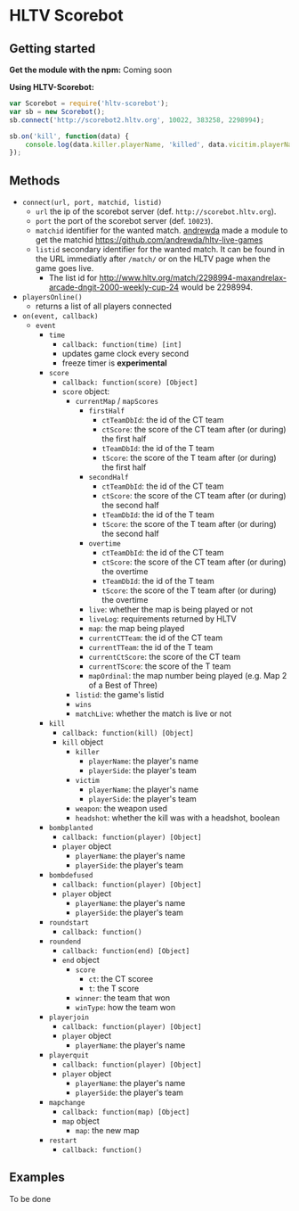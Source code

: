 # HLTV Scorebot

## Getting started

**Get the module with the npm:**
Coming soon

**Using HLTV-Scorebot:**
```javascript
var Scorebot = require('hltv-scorebot');
var sb = new Scorebot();
sb.connect('http://scorebot2.hltv.org', 10022, 383258, 2298994);

sb.on('kill', function(data) {
    console.log(data.killer.playerName, 'killed', data.vicitim.playerName, 'with', data.weapon, data.headshot ? '(headshot)' : '');
});
```

## Methods

- `connect(url, port, matchid, listid)`
    - `url` the ip of the scorebot server (def. `http://scorebot.hltv.org`).
    - `port` the port of the scorebot server (def. `10023`).
    - `matchid` identifier for the wanted match. [andrewda](https://github.com/andrewda) made a module to get the matchid <https://github.com/andrewda/hltv-live-games>
    - `listid` secondary identifier for the wanted match. It can be found in the URL immediatly after `/match/` or on the HLTV page when the game goes live.
       - The list id for http://www.hltv.org/match/2298994-maxandrelax-arcade-dngit-2000-weekly-cup-24 would be 2298994.
- `playersOnline()`
    - returns a list of all players connected
- `on(event, callback)`
    - `event`
       - `time`
          - `callback: function(time) [int]`
          - updates game clock every second 
          - freeze timer is **experimental**
       - `score`
          - `callback: function(score) [Object]`
          - `score` object:
             - `currentMap` / `mapScores`
                - `firstHalf`
                   - `ctTeamDbId`: the id of the CT team
                   - `ctScore`: the score of the CT team after (or during) the first half
                   - `tTeamDbId`: the id of the T team
                   - `tScore`: the score of the T team after (or during) the first half
                - `secondHalf`
                   - `ctTeamDbId`: the id of the CT team
                   - `ctScore`: the score of the CT team after (or during) the second half
                   - `tTeamDbId`: the id of the T team
                   - `tScore`: the score of the T team after (or during) the second half
                - `overtime`
                   - `ctTeamDbId`: the id of the CT team
                   - `ctScore`: the score of the CT team after (or during) the overtime
                   - `tTeamDbId`: the id of the T team
                   - `tScore`: the score of the T team after (or during) the overtime
                - `live`: whether the map is being played or not
                - `liveLog`: requirements returned by HLTV
                - `map`: the map being played
                - `currentCTTeam`: the id of the CT team
                - `currentTTeam`: the id of the T team
                - `currentCtScore`: the score of the CT team
                - `currentTScore`: the score of the T team
                - `mapOrdinal`: the map number being played (e.g. Map 2 of a Best of Three)
             - `listid`: the game's listid
             - `wins`
             - `matchLive`: whether the match is live or not
       - `kill`
          - `callback: function(kill) [Object]`
          - `kill` object
             - `killer`
                - `playerName`: the player's name
                - `playerSide`: the player's team
             - `victim`
                - `playerName`: the player's name
                - `playerSide`: the player's team
             - `weapon`: the weapon used
             - `headshot`: whether the kill was with a headshot, boolean
       - `bombplanted`
          - `callback: function(player) [Object]`
          - `player` object
             - `playerName`: the player's name
             - `playerSide`: the player's team
       - `bombdefused`
          - `callback: function(player) [Object]`
          - `player` object
             - `playerName`: the player's name
             - `playerSide`: the player's team
       - `roundstart`
          - `callback: function()`
       - `roundend`
          - `callback: function(end) [Object]`
          - `end` object
             - `score`
                - `ct`: the CT scoree
                - `t`: the T score
             -  `winner`: the team that won
             -  `winType`: how the team won
       - `playerjoin`
          - `callback: function(player) [Object]`
          - `player` object
             - `playerName`: the player's name
       - `playerquit`
          - `callback: function(player) [Object]`
          - `player` object
             - `playerName`: the player's name
             - `playerSide`: the player's team
       - `mapchange`
          - `callback: function(map) [Object]`
          - `map` object
             - `map`: the new map
       - `restart`
          - `callback: function()`



## Examples

To be done
